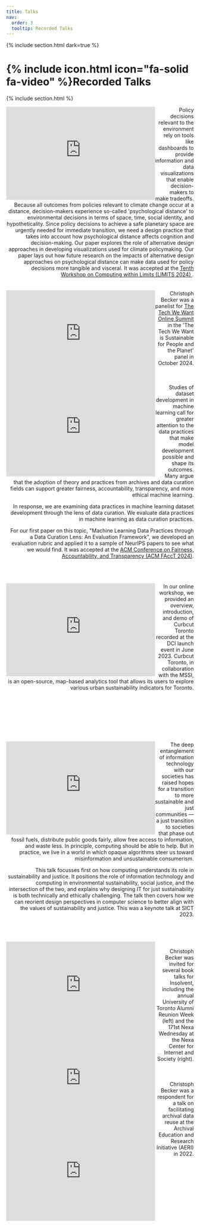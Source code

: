```yaml
---
title: Talks
nav:
  order: 3
  tooltip: Recorded Talks
---
```


{% include section.html dark=true %}
# {% include icon.html icon="fa-solid fa-video" %}Recorded Talks

{% include section.html %}

<iframe align="left" width="400" height="250" src="https://www.youtube.com/embed/emIIKWG12YM?si=41sENv4k2fHWvoqd" frameborder="0" allow="accelerometer; clipboard-write; encrypted-media; gyroscope; picture-in-picture" allowfullscreen></iframe>
<div align="right">
Policy decisions relevant to the environment rely on tools like dashboards to provide information
and data visualizations that enable decision-makers to make tradeoffs. Because all outcomes from policies relevant to climate change occur at a distance,
decision-makers experience so-called 'psychological distance' to
environmental decisions in terms of space, time, social identity,
and hypotheticality. Since policy decisions to achieve a safe
planetary space are urgently needed for immediate transition, we need a design practice that takes into account how
psychological distance affects cognition and decision-making. Our
paper explores the role of alternative design approaches in developing visualizations used for climate policymaking. Our paper
lays out how future research on the impacts of alternative design
approaches on psychological distance can make data used for policy
decisions more tangible and visceral. It was accepted at the <a href="https://computingwithinlimits.org/2024/papers/limits2024-bhardwaj-psychological-distance.pdf">Tenth Workshop on Computing within Limits (LIMITS 2024)
</a>.
</div>
<br>
<br>


<iframe align="left" width="400" height="250" src="https://www.youtube.com/embed/o50Jd1w6xKw?si=a8q1ZSANp5UUH3n8&amp;start=14091" frameborder="0" allow="accelerometer; clipboard-write; encrypted-media; gyroscope; picture-in-picture; " referrerpolicy="strict-origin-when-cross-origin" allowfullscreen></iframe>
<div align="right">
Christoph Becker was a panelist for <a href="https://okfn.org/en/events/the-tech-we-want-online-summit/">The Tech We Want Online Summit</a>
 in the 'The Tech We Want is Sustainable for People and the Planet' panel in October 2024.
</div>
<br>
<br>

<iframe align="left" width="400" height="250" src="https://www.youtube.com/embed/C5VwJBE31JY?si=7LHrIJPAy_tPT0A3" frameborder="0" allow="accelerometer; clipboard-write; encrypted-media; gyroscope; picture-in-picture" allowfullscreen></iframe>
<div align="right">

Studies of dataset development in machine learning call for greater attention to the data practices that make model development possible and shape its outcomes. 
Many argue that the adoption of theory and practices from archives and data curation fields can support greater fairness, accountability, transparency, and more ethical machine learning.

In response, we are examining data practices in machine learning dataset development through the lens of data curation. We evaluate data practices in machine learning as data curation practices.

For our first paper on this topic, "Machine Learning Data Practices through a Data Curation Lens: An Evaluation Framework", we developed an evaluation rubric and applied it to a sample of NeurIPS papers to see what we would find. It was accepted at the <a href="https://doi.org/10.1145/3630106.3658955">ACM Conference on Fairness, 
Accountability, and Transparency (ACM FAccT 2024)</a>.
</div>
<br>
<br>
<br>

<iframe align="left" width="400" height="250" src="https://www.youtube.com/embed/hNwKTmo9WHA?si=OGZYbVv_pJl4o8_l" frameborder="0" allow="accelerometer; clipboard-write; encrypted-media; gyroscope; picture-in-picture" allowfullscreen></iframe>
<div align="right">
In our online workshop, we provided an overview, introduction, and demo of Curbcut Toronto recorded at the DCI launch event in June 2023. 
Curbcut Toronto, in collaboration with the MSSI, is an open-source, map-based analytics tool that allows its users to explore various urban sustainability indicators for Toronto. 
</div>
<br>
<br>
<br>
<br>
<br>
<br>
<br>
<br>

<iframe align="left" width="400" height="250" src="https://www.youtube.com/embed/Cxmt6_1wUNU?si=LjnMPLLKiTuCD6FL" frameborder="0" allow="accelerometer; clipboard-write; encrypted-media; gyroscope; picture-in-picture" allowfullscreen></iframe>
<div align="right">
The deep entanglement of information technology with our societies has raised hopes for a transition to more sustainable and just communities — a just transition to societies that phase out fossil fuels, 
distribute public goods fairly, allow free access to information, and waste less. In principle, computing should be able to help. But in practice, we live in a world in which opaque algorithms steer us toward 
misinformation and unsustainable consumerism.

This talk focusses first on how computing understands its role in sustainability and justice. It positions the role of information technology and computing in environmental sustainability, 
social justice, and the intersection of the two, and explains why designing IT for just sustainability is both 
technically and ethically challenging. The talk then covers how we can reorient design perspectives in computer science to better align with the values of sustainability and justice.
This was a keynote talk at SICT 2023. 
</div>
<br>
<br>
<br>

<iframe align="left" width="400" height="250" src="https://www.youtube.com/embed/7j8R7M5NgeU?si=MBeuLypwHY0GnmDn" frameborder="0" allow="accelerometer; clipboard-write; encrypted-media; gyroscope; picture-in-picture" allowfullscreen></iframe>
<iframe align="left" width="400" height="250" src="https://www.youtube.com/embed/RdQnI-EsZYA?si=7RQLnUbiGxet9BV-" frameborder="0" allow="accelerometer; clipboard-write; encrypted-media; gyroscope; picture-in-picture" allowfullscreen></iframe>
<br>

<div align="right">
Christoph Becker was invited for several book talks for Insolvent, including the annual University of Toronto Alumni Reunion Week (left) and the 171st Nexa Wednesday at 
the Nexa Center for Internet and Society (right). 
</div>
<br>
<br>
<br>

<iframe align="left" width="400" height="250" src="https://www.youtube.com/embed/ENz7aj93Mqs?si=rkiHWBAkeerVWZ_X" frameborder="0" allow="accelerometer; clipboard-write; encrypted-media; gyroscope; picture-in-picture" allowfullscreen></iframe>
<div align="right">
Christoph Becker was a respondent for a talk on facilitating archival data reuse at the Archival Education and Research Initiative (AERI) in 2022. 
</div>
<br>
<br>
<br>







